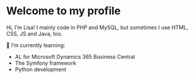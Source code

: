 # Welcome to my profile

Hi, I'm Lisa! I mainly code in PHP and MySQL, but sometimes I use HTML, CSS, JS and Java, too.

🌱 I’m currently learning:
- AL for Microsoft Dynamics 365 Business Central
- The Symfony framework
- Python development
